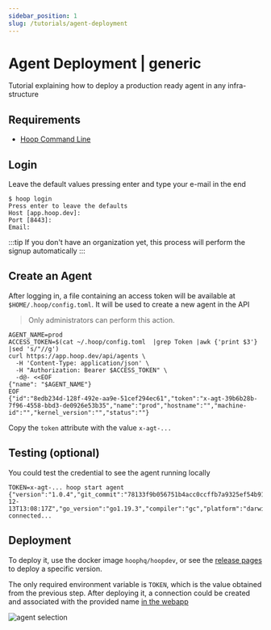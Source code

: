 ```yaml
---
sidebar_position: 1
slug: /tutorials/agent-deployment
---
```


# Agent Deployment | generic

Tutorial explaining how to deploy a production ready agent in any infra-structure

## Requirements

- [Hoop Command Line](../quickstarts/cli.md)

## Login

Leave the default values pressing enter and type your e-mail in the end

```shell
$ hoop login
Press enter to leave the defaults
Host [app.hoop.dev]:
Port [8443]:
Email:
```

:::tip
If you don't have an organization yet, this process will perform the signup automatically
:::

## Create an Agent

After logging in, a file containing an access token will be available at `$HOME/.hoop/config.toml`. It will be used to create a new agent in the API

> Only administrators can perform this action.

```shell
AGENT_NAME=prod
ACCESS_TOKEN=$(cat ~/.hoop/config.toml  |grep Token |awk {'print $3'} |sed 's/"//g')
curl https://app.hoop.dev/api/agents \
  -H 'Content-Type: application/json' \
  -H "Authorization: Bearer $ACCESS_TOKEN" \
  -d@- <<EOF
{"name": "$AGENT_NAME"}
EOF
{"id":"8edb234d-128f-492e-aa9e-51cef294ec61","token":"x-agt-39b6b28b-7f96-4558-bbd3-de0926e53b35","name":"prod","hostname":"","machine-id":"","kernel_version":"","status":""}
```

Copy the `token` attribute with the value `x-agt-...`

## Testing (optional)

You could test the credential to see the agent running locally

```shell
TOKEN=x-agt-... hoop start agent
{"version":"1.0.4","git_commit":"78133f9b056751b4acc0ccffb7a9325ef54b9100","build_date":"2022-12-13T13:08:17Z","go_version":"go1.19.3","compiler":"gc","platform":"darwin/arm64"}
connected...
```

## Deployment

To deploy it, use the docker image `hoophq/hoopdev`, or see the [release pages](https://github.com/hoophq/hoopcli/releases) to deploy a specific version.

The only required environment variable is `TOKEN`, which is the value obtained from the previous step. After deploying it, a connection could be created and associated with the provided name [in the webapp](https://app.hoop.dev/connections)

![agent selection](https://hoopartifacts.s3.amazonaws.com/screenshots/hoop/browser-agent-selection.png)
